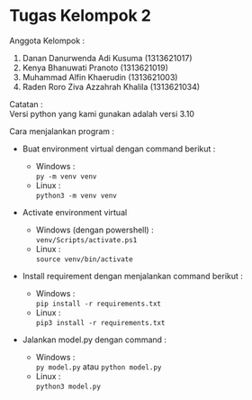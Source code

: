 # Tugas Kelompok 2

Anggota Kelompok : 
1. Danan Danurwenda Adi Kusuma (1313621017)
2. Kenya Bhanuwati Pranoto (1313621019)
3. Muhammad Alfin Khaerudin (1313621003)
4. Raden Roro Ziva Azzahrah Khalila (1313621034)

Catatan : <br>
Versi python yang kami gunakan adalah versi 3.10

Cara menjalankan program : 
- Buat environment virtual dengan command berikut :
    - Windows : <br>
    ```py -m venv venv``` 
    - Linux : <br>
    ```python3 -m venv venv```

- Activate environment virtual 
    - Windows (dengan powershell) : <br>
    ```venv/Scripts/activate.ps1```
    - Linux : <br>
    ```source venv/bin/activate```

- Install requirement dengan menjalankan command berikut : <br>
    - Windows : <br>
    ```pip install -r requirements.txt```
    - Linux : <br>
    ```pip3 install -r requirements.txt```

- Jalankan model.py dengan command : <br>
    - Windows : <br>
    ```py model.py``` atau ```python model.py```
    - Linux : <br>
    ```python3 model.py```
